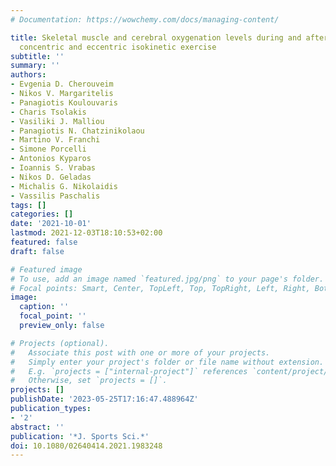 ```yaml
---
# Documentation: https://wowchemy.com/docs/managing-content/

title: Skeletal muscle and cerebral oxygenation levels during and after submaximal
  concentric and eccentric isokinetic exercise
subtitle: ''
summary: ''
authors:
- Evgenia D. Cherouveim
- Nikos V. Margaritelis
- Panagiotis Koulouvaris
- Charis Tsolakis
- Vasiliki J. Malliou
- Panagiotis N. Chatzinikolaou
- Martino V. Franchi
- Simone Porcelli
- Antonios Kyparos
- Ioannis S. Vrabas
- Nikos D. Geladas
- Michalis G. Nikolaidis
- Vassilis Paschalis
tags: []
categories: []
date: '2021-10-01'
lastmod: 2021-12-03T18:10:53+02:00
featured: false
draft: false

# Featured image
# To use, add an image named `featured.jpg/png` to your page's folder.
# Focal points: Smart, Center, TopLeft, Top, TopRight, Left, Right, BottomLeft, Bottom, BottomRight.
image:
  caption: ''
  focal_point: ''
  preview_only: false

# Projects (optional).
#   Associate this post with one or more of your projects.
#   Simply enter your project's folder or file name without extension.
#   E.g. `projects = ["internal-project"]` references `content/project/deep-learning/index.md`.
#   Otherwise, set `projects = []`.
projects: []
publishDate: '2023-05-25T17:16:47.488964Z'
publication_types:
- '2'
abstract: ''
publication: '*J. Sports Sci.*'
doi: 10.1080/02640414.2021.1983248
---
```

